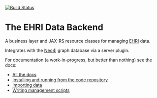 [![Build Status](https://travis-ci.org/EHRI/ehri-rest.svg?branch=master)](https://travis-ci.org/EHRI/ehri-rest)

The EHRI Data Backend
=====================

A business layer and JAX-RS resource classes for managing [EHRI](http://ehri-project.eu) data.

Integrates with the [Neo4j](http://www.neo4j.org) graph database via a server plugin. 

For documentation (a work-in-progress, but better than nothing) see the docs:

* [All the docs](http://ehri.github.io/docs/api/ehri-rest/index.html)
* [Installing and running from the code repository](http://ehri.github.io/docs/api/ehri-rest/install.html)
* [Importing data](http://ehri.github.io/docs/api/ehri-rest/import.html)
* [Writing management scripts](http://ehri.github.io/docs/api/ehri-rest/scripting.html)
